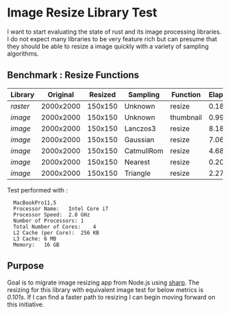 # Image Resize Library Test 

I want to start evaluating the state of rust and its image processing libraries.  I do not expect many libraries to be very feature rich but can presume that they should be able to resize a image quickly with a variety of sampling algorithms. 

## Benchmark : Resize Functions

| **Library** | **Original** | **Resized** | **Sampling** |  **Function** | **Elapsed** |
|---|---|---|---|---|---|
| _raster_ | 2000x2000 | 150x150 | Unknown | resize | 0.185 |
| _image_ | 2000x2000 | 150x150 | Unknown | thumbnail | 0.996 |
| _image_ | 2000x2000 | 150x150 | Lanczos3 | resize | 8.182 |
| _image_ | 2000x2000 | 150x150 | Gaussian | resize | 7.069 |
| _image_ | 2000x2000 | 150x150 | CatmullRom | resize | 4.683 |
| _image_ | 2000x2000 | 150x150 | Nearest | resize | 0.204 |
| _image_ | 2000x2000 | 150x150 | Triangle | resize | 2.274 |

Test performed with :
```
  MacBookPro11,5
  Processor Name:	Intel Core i7
  Processor Speed:	2.8 GHz
  Number of Processors:	1
  Total Number of Cores:	4
  L2 Cache (per Core):	256 KB
  L3 Cache:	6 MB
  Memory:	16 GB
```

## Purpose 

Goal is to migrate image resizing app from Node.js using [sharp](http://sharp.pixelplumbing.com/en/stable/).  The resizing for this library with equivalent image test for below metrics is _0.101s_.  If I can find a faster path to resizing I can begin moving forward on this initiative.